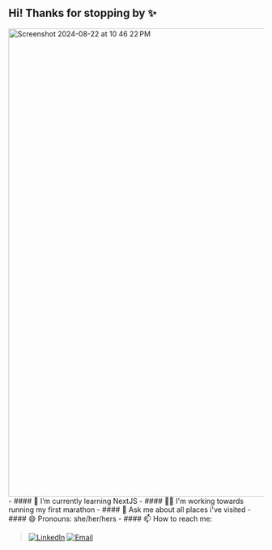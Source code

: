 ## Hi! Thanks for stopping by ✨
<img width="926" alt="Screenshot 2024-08-22 at 10 46 22 PM" src="https://github.com/user-attachments/assets/0bfd9f7e-94b5-43ad-9e97-80597b2a1fd2">
- #### 🌱 I’m currently learning NextJS
- #### 🧘‍♀️ I'm working towards running my first marathon
- #### 💬 Ask me about all places i've visited
- #### 😄 Pronouns: she/her/hers
- ####  📫 How to reach me:

>[![LinkedIn](https://img.shields.io/badge/LinkedIn-blue?style=flat&logo=linkedin&logoColor=white)]([https://www.linkedin.com/in/yourusername](https://www.linkedin.com/in/rupika-pendyala/))
[![Email](https://img.shields.io/badge/Email-D14836?style=flat&logo=gmail&logoColor=white)](mailto:rupikamericapplication@gmail.com)
